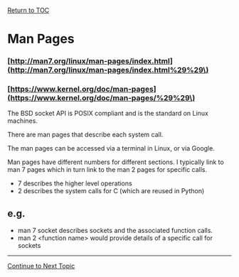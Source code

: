 <a href="https://github.com/CyberTrainingUSAF/08-Network-Programming/blob/master/00-Table-of-Contents.md" rel="Return to TOC"> Return to TOC </a>

# Man Pages

### [http://man7.org/linux/man-pages/index.html](http://man7.org/linux/man-pages/index.html%29%29\)

### [https://www.kernel.org/doc/man-pages](https://www.kernel.org/doc/man-pages/%29%29\)

The BSD socket API is POSIX compliant and is the standard on Linux machines.

There are man pages that describe each system call.

The man pages can be accessed via a terminal in Linux, or via Google.

Man pages have different numbers for different sections. I typically link to man 7 pages which in turn link to the man 2 pages for specific calls.

* 7 describes the higher level operations
* 2 describes the system calls for C \(which are reused in Python\)

## e.g.

* man 7 socket describes sockets and the associated function calls.
* man 2 &lt;function name&gt; would provide details of a specific call for sockets

---
<a href="https://github.com/CyberTrainingUSAF/08-Network-Programming/blob/master/02-intro-to-networking/wireshark/README.md" > Continue to Next Topic </a>
